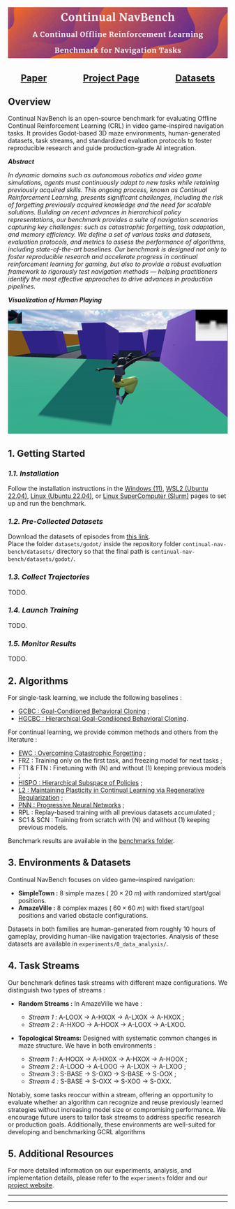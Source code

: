 <img src="./assets/readme/cover.png" alt="Antmaze"/>

<div id="links">
    <div align="center">
        <h2>
            <a href="https://toto.com">Paper</a>
            &emsp;
            &emsp;
            &emsp;
            <a href="https://sites.google.com/view/continual-nav-bench/home?authuser=2">Project Page</a>
            &emsp;
            &emsp;
            &emsp;
            <a href="https://drive.google.com/drive/folders/1QHzGofKymDIkoN1_4FlPwLlJ0pFwilUo?usp=sharing">Datasets</a>
        </h2>
  </div>
</div>

## Overview

Continual NavBench is an open-source benchmark for evaluating Offline Continual Reinforcement Learning (CRL) in video game–inspired navigation tasks. It provides Godot-based 3D maze environments, human-generated datasets, task streams, and standardized evaluation protocols to foster reproducible research and guide production-grade AI integration.

***Abstract***

*In dynamic domains such as autonomous robotics and video game simulations, agents must continuously adapt to new tasks while retaining previously acquired skills. This ongoing process, known as Continual Reinforcement Learning, presents significant challenges, including the risk of forgetting previously acquired knowledge and the need for scalable solutions. Building on recent advances in hierarchical policy representations, our benchmark provides a suite of navigation scenarios capturing key challenges: such as catastrophic forgetting, task adaptation, and memory efficiency. We define a set of various tasks and datasets, evaluation protocols, and metrics to assess the performance of algorithms, including state-of-the-art baselines. Our benchmark is designed not only to foster reproducible research and accelerate progress in continual reinforcement learning for gaming, but also to provide a robust evaluation framework to rigorously test navigation methods — helping practitioners identify the most effective approaches to drive advances in production pipelines.*

***Visualization of Human Playing***

<!-- <div id="links" align="center" style="display: flex; justify-content: center; gap: 1em;">
  <img src="./assets/readme/maze.png" alt="Visualization Maze" style="width: auto; height: 200px; object-fit:contain;"> -->
  <img src="./assets/readme/visu.gif" alt="Visualization Gif" style="width=180px">

## **1. Getting Started**

### *1.1. Installation*

Follow the installation instructions in the [Windows (11)](./installation/WINDOWS.md), [WSL2 (Ubuntu 22.04)](./installation/WSL.md), [Linux (Ubuntu 22.04)](./installation/LINUX.md), or [Linux SuperComputer (Slurm)](./installation/SUPER.md) pages to set up and run the benchmark.

### *1.2. Pre-Collected Datasets*

Download the datasets of episodes from [this link](https://drive.google.com/drive/folders/1QHzGofKymDIkoN1_4FlPwLlJ0pFwilUo?usp=sharing).  
Place the folder `datasets/godot/` inside the repository folder `continual-nav-bench/datasets/` directory so that the final path is `continual-nav-bench/datasets/godot/`.

### *1.3. Collect Trajectories*

TODO.

### *1.4. Launch Training*

TODO.

### *1.5. Monitor Results*

TODO.

## **2. Algorithms**

For single-task learning, we include the following baselines :

- [GCBC : Goal-Condiioned Behavioral Cloning](./articles/singletask/GCBC.pdf) ;
- [HGCBC : Hierarchical Goal-Condiioned Behavioral Cloning](./articles/singletask/HGCBC.pdf).

For continual learning, we provide common methods and others from the literature :

- [EWC : Overcoming Catastrophic Forgetting](./articles/continual/EWC.pdf) ;
- FRZ : Training only on the first task, and freezing model for next tasks ;
- FT1 & FTN : Finetuning with (N) and without (1) keeping previous models ;
- [HISPO : Hierarchical Subspace of Policies](./articles/continual/HISPO.pdf) ;
- [L2 : Maintaining Plasticity in Continual Learning via Regenerative Regularization](./articles/continual/L2.pdf) ;
- [PNN : Progressive Neural Networks](./articles/continual/PNN.pdf) ;
- RPL : Replay-based training with all previous datasets accumulated ;
- SC1 & SCN : Training from scratch with (N) and without (1) keeping previous models.

Benchmark results are available in the [benchmarks folder](./benchmarks/CONTINUAL.md).

## **3. Environments & Datasets**

Continual NavBench focuses on video game–inspired navigation:

- **SimpleTown :** 8 simple mazes ( $20\times20\ m$) with randomized start/goal positions.
- **AmazeVille :** 8 complex mazes ( $60\times60\ m$) with fixed start/goal positions and varied obstacle configurations.

Datasets in both families are human-generated from roughly $10$ hours of gameplay, providing human-like navigation trajectories. Analysis of these datasets are available in `experiments/0_data_analysis/`.

## **4. Task Streams**

Our benchmark defines task streams with different maze configurations. We distinguish two types of streams :

- **Random Streams :** In AmazeVille we have :
    - *Stream 1 :* A-LOOX → A-HXOX → A-LXOX → A-HXOX ;
    - *Stream 2 :* A-HXOO → A-HOOX → A-LOOX → A-LXOO.

- **Topological Streams:** Designed with systematic common
changes in maze structure. We have in both environments :
    - *Stream 1 :* A-HOOX → A-HXOX → A-HXOX → A-HOOX ;
    - *Stream 2 :* A-LOOO → A-LOOO → A-LXOX → A-LXOO ;
    - *Stream 3 :* S-BASE → S-OXO → S-BASE → S-OOX ;
    - *Stream 4 :* S-BASE → S-OXX → S-XOO → S-OXX.

Notably, some tasks reoccur within a stream, offering an opportunity to evaluate whether an algorithm can recognize and reuse previously learned strategies without increasing model size or compromising performance. We encourage future users to tailor task streams to address specific research or production goals. Additionally, these environments are well-suited for developing and benchmarking GCRL algorithms

## **5. Additional Resources**

For more detailed information on our experiments, analysis, and implementation details, please refer to the `experiments` folder and our [project website](https://sites.google.com/view/continual-nav-bench/).

---
---
